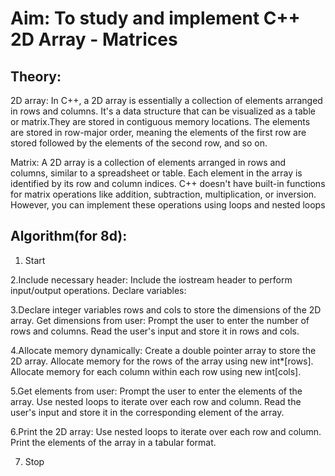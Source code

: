 # Aim: To study and implement C++ 2D Array - Matrices


## Theory:
2D array: In C++, a 2D array is essentially a collection of elements arranged in rows and columns. It's a data structure that can be visualized as a table or matrix.They are stored in contiguous memory locations. The elements are stored in row-major order, meaning the elements of the first row are stored followed by the elements of the second row, and so on.

Matrix: A 2D array is a collection of elements arranged in rows and columns, similar to a spreadsheet or table. Each element in the array is identified by its row and column indices. C++ doesn't have built-in functions for matrix operations like addition, subtraction, multiplication, or inversion. However, you can implement these operations using loops and nested loops


## Algorithm(for 8d):
1. Start
   
2.Include necessary header:
Include the iostream header to perform input/output operations.
Declare variables:

3.Declare integer variables rows and cols to store the dimensions of the 2D array.
Get dimensions from user:
Prompt the user to enter the number of rows and columns.
Read the user's input and store it in rows and cols.

4.Allocate memory dynamically:
Create a double pointer array to store the 2D array.
Allocate memory for the rows of the array using new int*[rows].
Allocate memory for each column within each row using new int[cols].

5.Get elements from user:
Prompt the user to enter the elements of the array.
Use nested loops to iterate over each row and column.
Read the user's input and store it in the corresponding element of the array.

6.Print the 2D array:
Use nested loops to iterate over each row and column.
Print the elements of the array in a tabular format.

7. Stop
